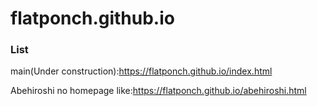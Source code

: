# flatponch.github.io

### List

main(Under construction):https://flatponch.github.io/index.html

Abehiroshi no homepage like:https://flatponch.github.io/abehiroshi.html


